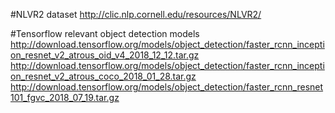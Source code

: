 #NLVR2 dataset
http://clic.nlp.cornell.edu/resources/NLVR2/

#Tensorflow relevant object detection models
http://download.tensorflow.org/models/object_detection/faster_rcnn_inception_resnet_v2_atrous_oid_v4_2018_12_12.tar.gz
http://download.tensorflow.org/models/object_detection/faster_rcnn_inception_resnet_v2_atrous_coco_2018_01_28.tar.gz
http://download.tensorflow.org/models/object_detection/faster_rcnn_resnet101_fgvc_2018_07_19.tar.gz
